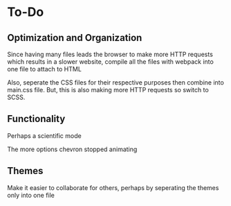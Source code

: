 # To-Do

## Optimization and Organization

Since having many files leads the browser to make more HTTP requests which results in a slower website, compile all the files with webpack into one file to attach to HTML

Also, seperate the CSS files for their respective purposes then combine into main.css file. But, this is also making more HTTP requests so switch to SCSS.

## Functionality

Perhaps a scientific mode

The more options chevron stopped animating 

## Themes

Make it easier to collaborate for others, perhaps by seperating the themes only into one file

